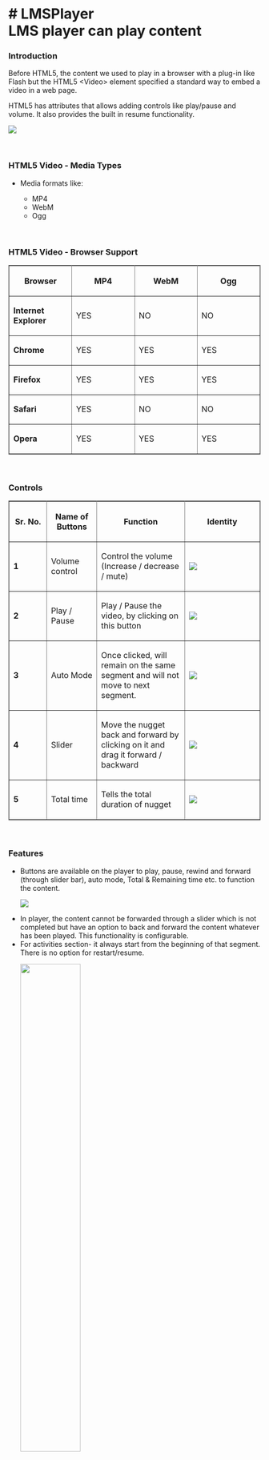 <!DOCTYPE html>
<html lang="en">
	<head>
	</head>
	<body>
		<div class="container">
			<h1># LMSPlayer<br>LMS player can play content</h1>
			<h3>Introduction</h3>
			<p>Before HTML5, the content we used to play in a browser with a plug-in like Flash but the HTML5 &lt;Video&gt; element specified a standard way to embed a video in a web page.</p>
			<p>HTML5 has attributes that allows adding controls like play/pause and volume. It also provides the built in resume functionality.</p>
			<p><img src="images/html5-attributes.png"></p>
			<br>
			<h3>HTML5 Video - Media Types</h3>
			<ul>
				<li>Media formats like:</li>
				<ul>
					<li>MP4</li>
					<li>WebM</li>
					<li>Ogg</li>
				</ul>
			</ul>
			<p>&nbsp;</p>
			<h3>HTML5 Video - Browser Support</h3>
			<table width="100%" class="centre" frame="box" rules="all">
				<tbody>
					<tr>
						<th width="25%">
							<p><strong>Browser</strong></p>
						</th>
						<th width="25%">
							<p><strong>MP4</strong></p>
						</th>
						<th width="25%">
							<p><strong>WebM</strong></p>
						</th>
						<th width="25%">
							<p><strong>Ogg</strong></p>
						</th>
					</tr>
					<tr>
						<td width="25%">
							<p><strong>Internet Explorer</strong></p>
						</td>
						<td width="25%">
							<p>YES</p>
						</td>
						<td width="25%">
							<p>NO</p>
						</td>
						<td width="25%">
							<p>NO</p>
						</td>
					</tr>
					<tr>
						<td width="25%">
							<p><strong>Chrome</strong></p>
						</td>
						<td width="25%">
							<p>YES</p>
						</td>
						<td width="25%">
							<p>YES</p>
						</td>
						<td width="25%">
							<p>YES</p>
						</td>
					</tr>
					<tr>
						<td width="25%">
							<p><strong>Firefox</strong></p>
						</td>
						<td width="25%">
							<p>YES</p>
						</td>
						<td width="25%">
							<p>YES</p>
						</td>
						<td width="25%">
							<p>YES</p>
						</td>
					</tr>
					<tr>
						<td width="25%">
							<p><strong>Safari</strong></p>
						</td>
						<td width="25%">
							<p>YES</p>
						</td>
						<td width="25%">
							<p>NO</p>
						</td>
						<td width="25%">
							<p>NO</p>
						</td>
					</tr>
					<tr>
						<td width="25%">
							<p><strong>Opera</strong></p>
						</td>
						<td width="25%">
							<p>YES</p>
						</td>
						<td width="25%">
							<p>YES</p>
						</td>
						<td width="25%">
							<p>YES</p>
						</td>
					</tr>
				</tbody>
			</table>
			<p>&nbsp;</p>
			<h3>Controls</h3>
			<table width="100%" class="centre" frame="box" rules="all" s tyle="display:block;">
				<tbody>
					<tr>
						<th width="15%">
							<p><strong>Sr. No.</strong></p>
						</th>
						<th width="20%">
							<p><strong>Name of Buttons</strong></p>
						</th>
						<th width="35%">
							<p><strong>Function</strong></p>
						</th>
						<th width="30%">
							<p><strong>Identity</strong></p>
						</th>
					</tr>
					<tr>
						<td>
							<p><strong>1 </strong></p>
						</td>
						<td>
							<p>Volume control</p>
						</td>
						<td>
							<p>Control the volume (Increase / decrease / mute)</p>
						</td>
						<td><img src="images/vol.jpg"></td>
					</tr>
					<tr>
						<td>
							<p><strong>2</strong></p>
						</td>
						<td>
							<p>Play / Pause</p>
						</td>
						<td>
							<p>Play / Pause the video, by clicking on this button</p>
						</td>
						<td><img src="images/play.jpg"></td>
					</tr>
					<tr>
						<td>
							<p><strong>3 </strong></p>
						</td>
						<td>
							<p>Auto Mode</p>
						</td>
						<td>
							<p>Once clicked, will remain on the same segment and will not move to next segment.</p>
						</td>
						<td><img src="images/auto.jpg"></td>
					</tr>
					<tr>
						<td>
							<p><strong>4</strong></p>
						</td>
						<td>
							<p>Slider</p>
						</td>
						<td>
							<p>Move the nugget back and forward by clicking on it and drag it forward / backward</p>
						</td>
						<td wi dth="177"><img src="images/slider.jpg"></td>
					</tr>
					<tr>
						<td>
							<p><strong>5</strong></p>
						</td>
						<td>
							<p>Total time</p>
						</td>
						<td>
							<p>Tells the total duration of nugget</p>
						</td>
						<td><img src="images/time.jpg"></td>
					</tr>
				</tbody>
			</table>
			<p>&nbsp;</p>
			<h3>Features</h3>
			<ul>
				<li>Buttons are available on the player to play, pause, rewind and forward (through slider bar), auto mode, Total &amp; Remaining time etc. to function the content.
				<p><img src="images/controls.png"></p></li>
				<li>In player, the content cannot be forwarded through a slider which is not completed but have an option to back and forward the content whatever has been played. This functionality is configurable.</li>
				<li>For activities section- it always start from the beginning of that segment. There is no option for restart/resume.
				<p><img src="images/activity.png" width="50%"></p></li>
				<p>&nbsp;</p>
				<li>Activities that run in the player are like webpages/screens that are created using HTML5, CSS, Angular. These webpages contain functionalities like:
				<br><br>		
					<ol type="1">
						<li>User can select one answer for the asked question
						<p><img src="images/singletrue.png" width="50%"></p>
						</li>
						<p>&nbsp;</p>
						<li>User can select/deselect multiple answer for the asked question
						<p><img src="images/multians1.png" width="50%"></p>
						<p><img src="images/multians2.png" width="50%"></p>
						</li>
						<p>&nbsp;</p>
						<li>User also have options to move back or forward by clicking back/forward buttons inside the activity.</li>
						<li>Firework effect on selecting a correct option
						<p><img src="images/fireworks1.png" width="50%"></p>
						<p><img src="images/fireworks2.png" width="50%"></p>
						</li>
						<p>&nbsp;</p>
						<li>Shaking, Shuffling and Buzzer sound on selecting a wrong option.</li>
						<li>On answering a question correctly application automatically navigates to the next question in that activity (except for last question in the activity). At the last question of the activity aage badhein starts blinking after the user has answered the
							question correctly.</li>
						<li>A help button is placed to re-hear the audio.</li>
					</ol>
				</li>
				<li>Webpages/content screen is fully responsive i.e. it works on any screen resolution.
				<p><img src="images/responsive.png" width="50%"></p>
				</li>
				<li>Web pages can be viewed using many different devices: desktops, tablets, Web.</li>
				<li>Design, Color, Images are dynamic and can be changed as per requirement.<p>&nbsp;</p></li>
			</ul>
		</div>	
		<br>
		<div class="container">
			<h3>Creating New Content - for Activity Template</h3>
			<p><b>> Create a New Content Folder</b><br>- Initially you will get the folder structure as below:</p>			
			<p><img src="images/folderStructure.png"></p>
			<p>- Go to <b><i>sample_content</i></b> folder and create a <b>'public'</b> folder.</p>			
			<p><img src="images/publicFolder.png"></p>
			<p>- In public folder create a <b>New Folder</b>, e.g. create 'content1'.</p>			
			<p><img src="images/createFolder.png"></p>
			<p>
			- Create a <b>base.json</b> file inside <i>content1</i> folder. Internal structure of <i>base.json</i> looks as below – 
				<pre>
					{
						"autoplay": false,
						"contents": [
							"Q1",
							"Q2",
							"Q3"
						]
					}
				</pre>
			</p>
			<p><b>> Sequence of Question</b><br><blockquote>You will get questions in same sequence as it appears in 'base.json'. You can re-arrange the sequence of questions in 'base.json'.</blockquote></p>	<br>		
			<p><b>> Autoplay</b><br><blockquote>If autoplay (in 'base.json') is set to <b>true</b>, then the player will move on to the next activity after completion of the current playing activity. If autoplay is set to <b>false</b> then it will stay on the last question of the current playing activity.</blockquote></p><br>
			<p><b>> Contents</b><br>
			<blockquote>
				'contents' (in 'base.json') holds the list of all questions. In the above json file (base.json), there are three questions. Each question (Q1,Q2,Q3) represents their individual .json file such as <i>Q1.json</i>, <i>Q2.json</i>, <i>Q3.json</i>.<br>
				Sample structure of the json file will be as follows– 
				<pre>
				{
					"data": "Q1/Q1_data",
					"design": "Q1/Q1_design",
					"logic": "Q1/Q1_logic"
				}
				</pre>
			</blockquote></p><br>		
			<p><b>> Data</b><br>
			<blockquote>
				<b>'data'</b> points to a json file (<i>Q1_data.json</i>) which is inside the folder name <b>Q1</b>.<br>
				The file <b>Q1_data.json</b> consists of all the assets (Audio, Video, Images) required in a template. <br>The structure of <i>Q1_data.json</i> is shown below – 
				<pre>
	{
		"id": "Q001",
		"ques": {
			"text": "",
			"sound": "http://localhost:8080/tempfive/Q1.ogg",
			"imgsrc": "http://localhost:8080/tempfive/q1.png",
			"imgsrc_hover": "http://localhost:8080/tempfive/q1_hover.svg",
			"imgsrc_original": "http://localhost:8080/tempfive/q1.png"
		},
		"options": [{
				"id": "001",
				"custom_id": "0",
				"imgsrc": "http://localhost:8080/tempfive/q1_opt1.svg"
			},{
				"id": "002",
				"custom_id": "1",
				"imgsrc": "http://localhost:8080/tempfive/q1_opt2.svg"
			},{
				"id": "003",
				"custom_id": "2",
				"imgsrc": "http://localhost:8080/tempfive/q1_opt3.svg"
			}
		],
		"feedback": {
			"correct_ans_index": "2"
		}
	}
				</pre>
			</blockquote></p><br>
			<p><b>> Design</b><br>
			<blockquote>Here we put all the <b>Design</b> configuration to change the <i>look and feel</i> <b>dynamically</b>.</blockquote></p>
			<br>
			<p><b>> Logic</b><br>
				<blockquote>Here we put all the <b>Logic</b> configuration to change the <i>look and feel</i> <b>dynamically</b>.<br>The structure of <i>logic.json</i> looks as below:<br>
				<pre>
				{
					"type": 0
				}
				</pre>
				In the above code <b>"type"</b> represents the <i>type of template</i>. <br><br>For example :
				<table cellpadding="7" frame="box" rules="all" style="font-size:14px; text-align:center;">
					<tr>
						<th>Type</th>
						<th>Type value</th>
					</tr>
					<tr>
						<td>0</td>
						<td>video template</td>
					</tr>				
					<tr>
						<td>1</td>
						<td>sound  to image</td>
					</tr>				
					<tr>
						<td>2</td>
						<td>text to image</td>
					</tr>				
				</table>
				</blockquote>
			</p><br>
			<p></p>
			<br>
			<h3>> Template - Definition and Types</h3>
			<p>A Template is a set of predefined functionalities like <i>'Multiple choice questions'</i>, <i>'Arrange the sentence'</i> etc. All the templates have different functionalities as shown below–
			</p>
			<ul>
				<li><i>Video Template</i><blockquote>This type of template is to play the video. It can play video from a specified position. Volume can also be adjusted with the help of slider.</blockquote></li>
				<li><i>Sound to Image</i><blockquote>User listens to the audio and selects the (correct) answer from the given options.</blockquote></li>
				<li><i>Letter to Image</i><blockquote>A letter will be displayed and the user will have to identify the correct Word that begins with or contains that letter in the word.</blockquote></li>
				<li><i>Arrange the Word or Sentence</i><blockquote>User will be given a jumbled word or sentence and has to re-arrange these to create a meaningful sentence or word.
				</blockquote></li>
			</ul>
			<p>Finally, the structure of <b>"content1"</b> folder will appear as below:</p>
			<p><img src="images/contentJson.png"></p>
			<p>*The 'content1' folder setup completes here.</p>
			<br>
			<h3>Next Step - Start Node Server</h3>
			<blockquote>To start the Node Server, follow up to <i>'new player > sample_content'</i> folder and open the command prompt here (shift + right click and select '<i>open command window here</i>' from contextual menu) and start node by typing <b>run.bat</b> in the command prompt and press 'enter'.</blockquote>
			<br>
			<h3>Integration with Player</h3>
			<blockquote>Go to- <i>new player >  latest_player > src > assets > config</i><br>
			Here user will get <b>init.json</b></blockquote>
			<p><img src="images/integration.png"></p>
			<p>The structure and source of the <b>init.json</b> file is shown below:</p>
			<pre>
			{
				"environment": {
					"standalone": {
						"enabled": true,
						"data": "{\"homePath\": \"home\",\"forwardEnabled\": true,\"playerPreview\": false,\"sessionId\":\"kdfjddfk43243kjfkj\",\"files\":[{\"startAt\": 0,\"segmentId\": 201,\"file\": \"http://localhost:8080/content1/\"},{\"startAt\": 0,\"segmentId\": 202,\"file\": \"http://localhost:8080/content2/\"}]}"
					},
					"lms": {
						"enabled": false
					}
				}
			}
			</pre>
			<p>In <i>init.json</i> file, if player is running in LMS then <i>'LMS Enabled'</i> option is true, else <i>'Standalone Enabled'</i> is true.</p>
			<ul>
				<li>Files <br><blockquote>In <i>init.json</i>, <b>'files'</b> shows list of all content folders.</blockquote></li>
				<li>startAt <br><blockquote>This shows the 'Time' in milliseconds, which specifies the begining time of the video. For example if you provide startAt value to 1000, then it will start video from 1 second.</blockquote></li>
				<li>Sequence of Templates <br><blockquote>You can specify the <i>sequence</i> of templates by re-arranging in init.json. In above json file first you will get template 1 and then template 2.</blockquote></li>
			</ul>
			<p>The content is now integrated with latest player, it's time to start the player by going to folder <i>new player > latest_player</i> and open command prompt from that location (shift + right click and select '<i>open command window here</i>' from contextual menu).<br>
				- Type <b>run.bat</b> in the command prompt and press 'enter'.<br>
				- Latest player will run on port no 4200. <br>
				- Hence, enter url <b>localhost:4200</b> in browser to view the content.
			</p>
			<br>
		</div>
	</body>
</html>